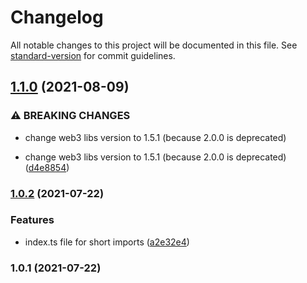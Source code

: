 # Changelog

All notable changes to this project will be documented in this file. See [standard-version](https://github.com/conventional-changelog/standard-version) for commit guidelines.

## [1.1.0](https://github.com/1inch/permit-signed-approvals-utils/compare/v1.0.2...v1.1.0) (2021-08-09)


### ⚠ BREAKING CHANGES

* change web3 libs version to 1.5.1 (because 2.0.0 is deprecated)

* change web3 libs version to 1.5.1 (because 2.0.0 is deprecated) ([d4e8854](https://github.com/1inch/permit-signed-approvals-utils/commit/d4e8854c9fbf11bb6f4866186ec70fa4af1dce94))

### [1.0.2](https://github.com/1inch/permit-signed-approvals-utils/compare/v1.0.1...v1.0.2) (2021-07-22)


### Features

* index.ts file for short imports ([a2e32e4](https://github.com/1inch/permit-signed-approvals-utils/commit/a2e32e497484f0439d179841bf393aa0ba6140d6))

### 1.0.1 (2021-07-22)
